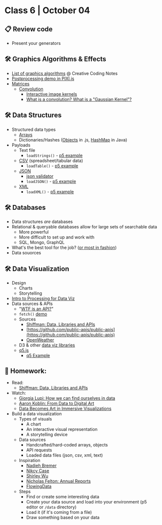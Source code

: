 # Class 6 | October 04

## 📋 Review code

* Present your generators

## 🛠️ Graphics Algorithms & Effects

* [List of graphics algorithms](https://github.com/cacheflowe/creative-coding-notes#graphics-concepts) @ Creative Coding Notes
* [Postprocessing demo in PIXI.js](https://pixijs.io/pixi-filters/tools/demo/)
* [Matrices](https://vitaminac.github.io/Matrices-in-Computer-Graphics/)
  * [Convolution](https://www.taylorpetrick.com/blog/post/convolution-part1)
    * [Interactive image kernels](https://setosa.io/ev/image-kernels/)
    * [What is a convolution?  What is a "Gaussian Kernel"?](https://twitter.com/3blue1brown/status/1303489896519139328)

## 🛠️ Data Structures

* Structured data types
  * [Arrays](https://www.youtube.com/watch?v=am6e1U2BHkA&vl=en)
  * Dictionaries/Hashes ([Objects](https://www.youtube.com/watch?v=_5jdE6RKxVk) in .js, [HashMap](https://processing.org/examples/hashmapclass.html) in Java)
* Payloads
  * Text file
    * `loadStrings()` - [p5 example](https://p5js.org/reference/#/p5/loadStrings)
  * [CSV](https://www.howtogeek.com/348960/what-is-a-csv-file-and-how-do-i-open-it/) (spreadsheet/tabular data)
    * `loadTable()` - [p5 example](https://p5js.org/reference/#/p5/loadTable)
  * [JSON](https://developer.mozilla.org/en-US/docs/Learn/JavaScript/Objects/JSON)
    * [json validator](https://jsonlint.com/)
    * `loadJSON()` - [p5 example](https://p5js.org/reference/#/p5/loadJSON)
  * [XML](https://www.sitepoint.com/really-good-introduction-xml/)
    * `loadXML()` - [p5 example](https://p5js.org/reference/#/p5/loadXML)

## 🛠️ Databases

* Data structures *are* databases
* Relational & queryable databases allow for large sets of searchable data
  * More powerful
  * More difficult to set up and work with
  * SQL, Mongo, GraphQL
* What's the best tool for the job? ([or most in fashion](https://mobile.twitter.com/ryanchenkie/status/1303781123546324994))
* Data souorces

## 🛠️ Data Visualization

* Design
  * Charts
  * Storytelling
* [Intro to Processing for Data Viz](https://vimeo.com/showcase/2573675)
* Data sources & APIs
  * "[WTF is an API?](https://maggieappleton.com/api/)"
  * `fetch()` [demo](https://editor.p5js.org/cacheflowe/sketches/FTI18-cxJ)
  * Sources
    * [Shiffman: Data, Libraries and APIs](https://shiffman.net/a2z/data-apis/)
    * [https://github.com/public-apis/public-apis](https://github.com/public-apis/public-apis)
    * [OpenWeather](https://openweathermap.org/api)
  * D3 & other [data viz libraries](https://medium.com/nightingale/navigating-the-wide-world-of-web-based-data-visualization-libraries-798ea9f536e7)
  * [q5.js](https://github.com/LingDong-/q5xjs)
    * [q5 Example](https://editor.p5js.org/lingdong/sketches/xrT2VF08P)

## 📝 Homework:

* Read:
  * [Shiffman: Data, Libraries and APIs](https://shiffman.net/a2z/data-apis/)
* Watch:
  * [Giorgia Lupi: How we can find ourselves in data](https://www.youtube.com/watch?v=sFIDCtRX_-o)
  * [Aaron Koblin: From Data to Digital Art](https://www.youtube.com/watch?v=-SETcTrdcU4)
  * [Data Becomes Art in Immersive Visualizations](https://www.youtube.com/watch?v=99gMbK2QCKE)
* Build a data visualization
  * Types of visuals
    * A chart
    * An interactive visual representation
    * A storytelling device
  * Data sources
    * Handcrafted/hard-coded arrays, objects
    * API requests
    * Loaded data files (json, csv, xml, text)
  * Inspiration
    * [Nadieh Bremer](https://www.visualcinnamon.com/)
    * [Nikcy Case](https://ncase.me/)
    * [Shirley Wu](https://sxywu.com/)
    * [Nicholas Felton: Annual Reports](http://feltron.com/FAR08.html)
    * [FlowingData](https://flowingdata.com/)
  * Steps
    * Find or create some interesting data
    * Create your data source and load into your environment (p5 editor or `/data` directory)
    * Load it (if it's coming from a file)
    * Draw something based on your data
